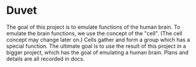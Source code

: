 # Duvet
The goal of this project is to emulate functions of the human brain.
To emulate the brain functions, we use the concept of the "cell".
(The cell concept may change later on.)
Cells gather and form a group which has a special function.
The ultimate goal is to use the result of this project in a bigger
project, which has the goal of emulating a human brain.
Plans and details are all recorded in docs.
